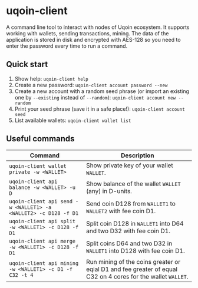 # uqoin-client

A command line tool to interact with nodes of Uqoin ecosystem. It supports
working with wallets, sending transactions, mining. The data of the application
is stored in disk and encrypted with AES-128 so you need to enter the password
every time to run a command.

## Quick start

1. Show help: `uqoin-client help`
2. Create a new password: `uqoin-client account password --new`
3. Create a new account with a random seed phrase (or import an existing one by 
`--existing` instead of `--random`): `uqoin-client account new --random`
4. Print your seed phrase (save it in a safe place!): `uqoin-client account seed`
5. List available wallets: `uqoin-client wallet list`

## Useful commands

| Command | Description |
|---|---|
| `uqoin-client wallet private -w <WALLET>` | Show private key of your wallet `WALLET`. |
| `uqoin-client api balance -w <WALLET> -u D` | Show balance of the wallet `WALLET` (any) in D-units. |
| `uqoin-client api send -w <WALLET1> -a <WALLET2> -c D128 -f D1` | Send coin D128 from `WALLET1` to `WALLET2` with fee coin D1. |
| `uqoin-client api split -w <WALLET1> -c D128 -f D1` | Split coin D128 in `WALLET1` into D64 and two D32 with fee coin D1. |
| `uqoin-client api merge -w <WALLET1> -c D128 -f D1` | Split coins D64 and two D32 in `WALLET1` into D128 with fee coin D1. |
| `uqoin-client api mining -w <WALLET1> -c D1 -f C32 -t 4` | Run mining of the coins greater or eqial D1 and fee greater of equal C32 on 4 cores for the wallet `WALLET`. |

